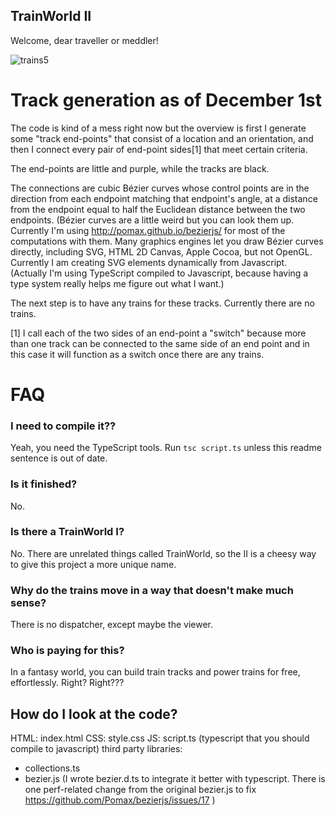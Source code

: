 
TrainWorld II
---

Welcome, dear traveller or meddler!

![trains5](https://cloud.githubusercontent.com/assets/947619/11516833/f933f082-9853-11e5-8b17-a1fd939dfad8.png)

Track generation as of December 1st
===

The code is kind of a mess right now but the overview is first I
generate some "track end-points" that consist of a location and an
orientation, and then I connect every pair of end-point sides[1] that meet
certain criteria.

The end-points are little and purple, while the tracks are black.

The connections are cubic Bézier curves whose control points are in
the direction from each endpoint matching that endpoint's
angle, at a distance from the endpoint equal to half the Euclidean
distance between the two endpoints. (Bézier curves are a little weird
but you can look them up. Currently I'm using
http://pomax.github.io/bezierjs/ for most of the computations with them.
Many graphics engines let you draw Bézier curves directly, including
SVG, HTML 2D Canvas, Apple Cocoa, but not OpenGL. Currently I am
creating SVG elements dynamically from Javascript.  (Actually I'm using
TypeScript compiled to Javascript, because having a type system
really helps me figure out what I want.)

The next step is to have any trains for these tracks. Currently
there are no trains.

[1] I call each of the two sides of an end-point
a "switch" because more than one track can be connected to the same
side of an end point and in this case it will function as a switch
once there are any trains.

FAQ
===

### I need to compile it??

Yeah, you need the TypeScript tools. Run `tsc script.ts`
unless this readme sentence is out of date.

### Is it finished?

No.

### Is there a TrainWorld I?

No.  There are unrelated things called TrainWorld, so the II
is a cheesy way to give this project a more unique name.

### Why do the trains move in a way that doesn't make much sense?

There is no dispatcher, except maybe the viewer.

### Who is paying for this?

In a fantasy world, you can build train tracks and power trains for
free, effortlessly. Right? Right???

## How do I look at the code?

HTML: index.html
CSS: style.css
JS: script.ts (typescript that you should compile to javascript)
third party libraries:
 - collections.ts
 - bezier.js (I wrote bezier.d.ts to integrate it better with
     typescript.  There is one perf-related change from the original
     bezier.js to fix https://github.com/Pomax/bezierjs/issues/17 )

